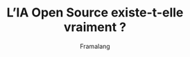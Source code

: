 ---
layout: post
title: "L’IA Open Source existe-t-elle vraiment ?"
link: https://framablog.org/2024/10/31/lia-open-source-existe-t-elle-vraiment/
author: Framalang
published_date: 31/10/2024
description: "À l’heure où tous les mastodontes du numérique, gafam comme instituts de recherche comme nouveaux entrants financés par le capital risque se mettent à publier des modèles en masse (la plateforme Hugging Face a ainsi dépassé le million de modèles déposés le mois dernier), la question du caractère « open-source » de l’IA se pose de plus en plus."
language: fr
categories: "Liens"
tags: "ia open-source"
og-tags: "ia open-source"
permalink: /:categories/:year/:month/:day/:title/
---